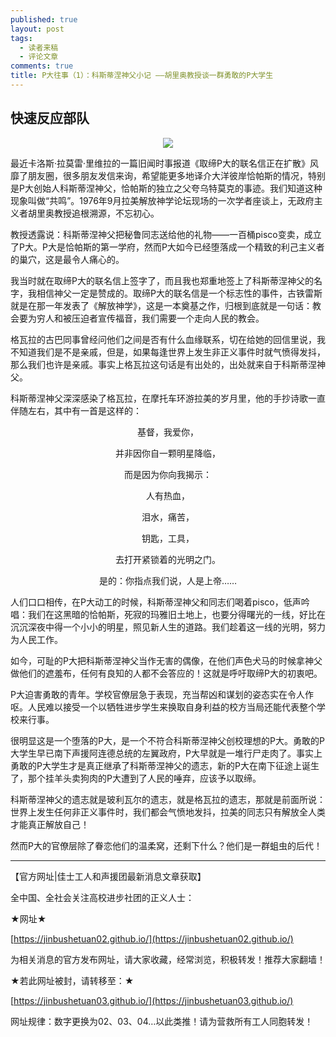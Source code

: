 ```yaml
---
published: true
layout: post
tags: 
  - 读者来稿
  - 评论文章
comments: true
title: P大往事（1）：科斯蒂涅神父小记 ——胡里奥教授谈一群勇敢的P大学生
---
```


## 快速反应部队

<p align="center"> <img src="https://maoist2018.github.io/pics/ke.jpg"> </p>



最近卡洛斯·拉莫雷·里维拉的一篇旧闻时事报道《取缔P大的联名信正在扩散》风靡了朋友圈，很多朋友发信来询，希望能更多地译介大洋彼岸恰帕斯的情况，特别是P大创始人科斯蒂涅神父，恰帕斯的独立之父夸乌特莫克的事迹。我们知道这种现象叫做“共鸣”。1976年9月拉美解放神学论坛现场的一次学者座谈上，无政府主义者胡里奥教授追根溯源，不忘初心。 

教授透露说：科斯蒂涅神父把秘鲁同志送给他的礼物——一百桶pisco变卖，成立了P大。P大是恰帕斯的第一学府，然而P大如今已经堕落成一个精致的利己主义者的巢穴，这是最令人痛心的。 

我当时就在取缔P大的联名信上签字了，而且我也郑重地签上了科斯蒂涅神父的名字，我相信神父一定是赞成的。取缔P大的联名信是一个标志性的事件，古铁雷斯就是在那一年发表了《解放神学》，这是一本奠基之作，归根到底就是一句话：教会要为穷人和被压迫者宣传福音，我们需要一个走向人民的教会。 


格瓦拉的古巴同事曾经问他们之间是否有什么血缘联系，切在给她的回信里说，我不知道我们是不是亲戚，但是，如果每逢世界上发生非正义事件时就气愤得发抖，那么我们也许是亲戚。事实上格瓦拉这句话是有出处的，出处就来自于科斯蒂涅神父。


科斯蒂涅神父深深感染了格瓦拉，在摩托车环游拉美的岁月里，他的手抄诗歌一直伴随左右，其中有一首是这样的： 


<p align="center">基督，我爱你，</p>

<p align="center">并非因你自一颗明星降临，</p>

<p align="center">而是因为你向我揭示：</p>

<p align="center">人有热血，</p>

<p align="center">泪水，痛苦，</p>

<p align="center">钥匙，工具，</p>

<p align="center">去打开紧锁着的光明之门。 </p>

<p align="center">是的：你指点我们说，人是上帝…… </p>


人们口口相传，在P大动工的时候，科斯蒂涅神父和同志们喝着pisco，低声吟唱：我们在这黑暗的恰帕斯，死寂的玛雅旧土地上，也要分得曙光的一线，好比在沉沉深夜中得一个小小的明星，照见新人生的道路。我们趁着这一线的光明，努力为人民工作。 

如今，可耻的P大把科斯蒂涅神父当作无害的偶像，在他们声色犬马的时候拿神父做他们的遮羞布，任何有良知的人都不会答应的！这就是呼吁取缔P大的初衷吧。 

P大迫害勇敢的青年。学校官僚层急于表现，充当帮凶和谋划的姿态实在令人作呕。人民难以接受一个以牺牲进步学生来换取自身利益的校方当局还能代表整个学校来行事。

很明显这是一个堕落的P大，是一个不符合科斯蒂涅神父创校理想的P大。勇敢的P大学生早已南下声援阿连德总统的左翼政府，P大早就是一堆行尸走肉了。事实上勇敢的P大学生才是真正继承了科斯蒂涅神父的遗志，新的P大在南下征途上诞生了，那个挂羊头卖狗肉的P大遭到了人民的唾弃，应该予以取缔。 

科斯蒂涅神父的遗志就是玻利瓦尔的遗志，就是格瓦拉的遗志，那就是前面所说：世界上发生任何非正义事件时，我们都会气愤地发抖，拉美的同志只有解放全人类才能真正解放自己！ 

然而P大的官僚层除了眷恋他们的温柔窝，还剩下什么？他们是一群蛆虫的后代！ 


---
【官方网址|佳士工人和声援团最新消息文章获取】

全中国、全社会关注高校进步社团的正义人士：

★网址★

[https://jinbushetuan02.github.io/](https://jinbushetuan02.github.io/)

为相关消息的官方发布网址，请大家收藏，经常浏览，积极转发！推荐大家翻墙！

★若此网址被封，请转移至：★

[https://jinbushetuan03.github.io/](https://jinbushetuan03.github.io/)

网址规律：数字更换为02、03、04…以此类推！请为营救所有工人同胞转发！




